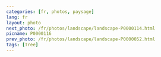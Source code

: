 ```yaml
---
categories: [fr, photos, paysage]
lang: fr
layout: photo
next_photo: /fr/photos/landscape/landscape-P0000114.html
picname: P0000116
prev_photo: /fr/photos/landscape/landscape-P0000052.html
tags: [Tree]
---
```

